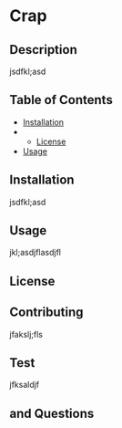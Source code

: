 # Crap
    
  ## Description 
  jsdfkl;asd
  
  ## Table of Contents 
  * [Installation](#installation)
  * * [License](#license)
  * [Usage](#installation)
  
  ## Installation
  jsdfkl;asd
  ## Usage
  jkl;asdjflasdjfl
  ## License
  
  ## Contributing
  jfakslj;fls
  ## Test
  jfksaldjf
  ## and Questions
